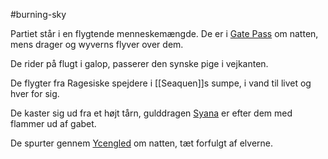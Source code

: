 #burning-sky

Partiet står i en flygtende menneskemængde. De er i [Gate Pass](./Gate%20Pass.md) om natten, mens drager og wyverns flyver over dem.

De rider på flugt i galop, passerer den synske pige i vejkanten.

De flygter fra Ragesiske spejdere i [[Seaquen]]s sumpe, i vand til livet og hver for sig.

De kaster sig ud fra et højt tårn, gulddragen [Syana](./Syana.md) er efter dem med flammer ud af gabet.

De spurter gennem [Ycengled](./Ycengled.md) om natten, tæt forfulgt af elverne.
